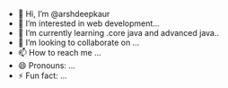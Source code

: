 - 👋 Hi, I’m @arshdeepkaur
- 👀 I’m interested in web development...
- 🌱 I’m currently learning .core java and advanced java..
- 💞️ I’m looking to collaborate on ...
- 📫 How to reach me ...
- 😄 Pronouns: ...
- ⚡ Fun fact: ...

<!---
arshdeepk99/arshdeepk99 is a ✨ special ✨ repository because its `README.md` (this file) appears on your GitHub profile.
You can click the Preview link to take a look at your changes.
--->
